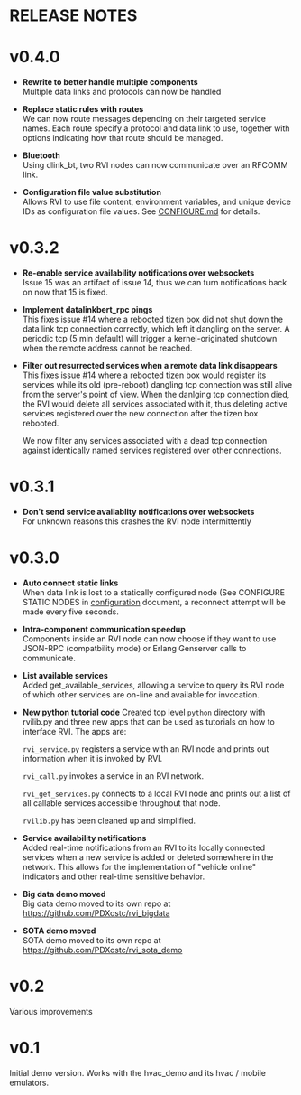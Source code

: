 # RELEASE NOTES #


# v0.4.0 #

* <b>Rewrite to better handle multiple components</b><br>
  Multiple data links and protocols can now be handled

* <b>Replace static rules with routes</b><br>
  We can now route messages depending on their targeted service names.
  Each route specify a protocol and data link to use, together with
  options indicating how that route should be managed.

* <b>Bluetooth</b><br>
  Using dlink_bt, two RVI nodes can now communicate over an RFCOMM link.

* <b>Configuration file value substitution</b><br>
  Allows RVI to use file content, environment variables, and unique device IDs
  as configuration file values. See [CONFIGURE.md](CONFIGURE.md) for details.


# v0.3.2 #
* <b>Re-enable service availability notifications over websockets</b><br>
  Issue 15 was an artifact of issue 14, thus we can turn notifications back on
  now that 15 is fixed.

* <b>Implement datalinkbert_rpc pings</b><br>
  This fixes issue #14 where a rebooted tizen box did not shut down
  the data link tcp connection correctly, which left it dangling on
  the server. A periodic tcp (5 min default) will trigger a
  kernel-originated shutdown when the remote address cannot be
  reached.

* <b>Filter out resurrected services when a remote data link disappears</b><br>
  This fixes issue #14 where a rebooted tizen box would register its
  services while its old (pre-reboot) dangling tcp connection was
  still alive from the server's point of view. When the danlging tcp
  connection died, the RVI would delete all services associated with
  it, thus deleting active services registered over the new connection
  after the tizen box rebooted.

  We now filter any services associated with a dead tcp connection
  against identically named services registered over other
  connections.

# v0.3.1 #

* <b>Don't send service availablity notifications over websockets</b><br>
  For unknown reasons this crashes the RVI node intermittently

# v0.3.0 #
* <b>Auto connect static links</b><br>
  When data link is lost to a statically configured node (See
  CONFIGURE STATIC NODES in [configuration](CONFIGURE.md) document, a
  reconnect attempt will be made every five seconds.

* <b>Intra-component communication speedup</b><br>
  Components inside an RVI node can now choose if they want to use
  JSON-RPC (compatbility mode) or Erlang Genserver calls to
  communicate.

* <b>List available services</b><br>
  Added get\_available\_services, allowing a service to query its RVI node
  of which other services are on-line and available for invocation.


* <b>New python tutorial code</b>
  Created top level ```python``` directory with rvilib.py and three
  new apps that can be used as tutorials on how to interface RVI. The
  apps are:

  ```rvi_service.py``` registers a service with an RVI node and prints
  out information when it is invoked by RVI.

  ```rvi_call.py``` invokes a service in an RVI network.


  ```rvi_get_services.py``` connects to a local RVI node and prints out
  a list of all callable services accessible throughout that node.

  ```rvilib.py``` has been cleaned up and simplified.


* <b>Service availability notifications</b><br>
  Added real-time notifications from an RVI to its locally connected services
  when a new service is added or deleted somewhere in the network. This
  allows for the implementation of "vehicle online" indicators and other
  real-time sensitive behavior.

* <b>Big data demo moved</b><br>
Big data demo moved to its own repo at https://github.com/PDXostc/rvi_bigdata

* <b>SOTA demo moved</b><br>
  SOTA demo moved to its own repo at https://github.com/PDXostc/rvi_sota_demo

# v0.2 #
Various improvements

# v0.1 #
Initial demo version. Works with the hvac_demo and its hvac / mobile emulators.


